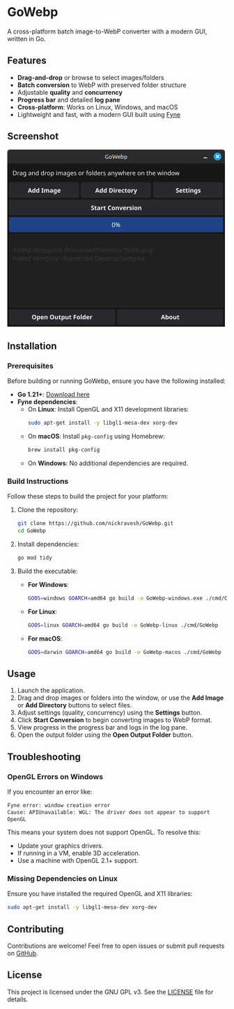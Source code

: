 # GoWebp

A cross-platform batch image-to-WebP converter with a modern GUI, written in Go.

## Features

- **Drag-and-drop** or browse to select images/folders
- **Batch conversion** to WebP with preserved folder structure
- Adjustable **quality** and **concurrency**
- **Progress bar** and detailed **log pane**
- **Cross-platform**: Works on Linux, Windows, and macOS
- Lightweight and fast, with a modern GUI built using [Fyne](https://fyne.io/)

## Screenshot

![GoWebp GUI](assets/GUI.png)

## Installation

### Prerequisites

Before building or running GoWebp, ensure you have the following installed:

- **Go 1.21+**: [Download here](https://golang.org/dl/)
- **Fyne dependencies**:
  - On **Linux**: Install OpenGL and X11 development libraries:
    ```bash
    sudo apt-get install -y libgl1-mesa-dev xorg-dev
    ```
  - On **macOS**: Install `pkg-config` using Homebrew:
    ```bash
    brew install pkg-config
    ```
  - On **Windows**: No additional dependencies are required.

### Build Instructions

Follow these steps to build the project for your platform:

1. Clone the repository:
   ```bash
   git clone https://github.com/nickravesh/GoWebp.git
   cd GoWebp
   ```

2. Install dependencies:
   ```bash
   go mod tidy
   ```

3. Build the executable:

   - **For Windows**:
     ```bash
     GOOS=windows GOARCH=amd64 go build -o GoWebp-windows.exe ./cmd/GoWebp
     ```

   - **For Linux**:
     ```bash
     GOOS=linux GOARCH=amd64 go build -o GoWebp-linux ./cmd/GoWebp
     ```

   - **For macOS**:
     ```bash
     GOOS=darwin GOARCH=amd64 go build -o GoWebp-macos ./cmd/GoWebp
     ```

## Usage

1. Launch the application.
2. Drag and drop images or folders into the window, or use the **Add Image** or **Add Directory** buttons to select files.
3. Adjust settings (quality, concurrency) using the **Settings** button.
4. Click **Start Conversion** to begin converting images to WebP format.
5. View progress in the progress bar and logs in the log pane.
6. Open the output folder using the **Open Output Folder** button.

## Troubleshooting

### OpenGL Errors on Windows
If you encounter an error like:
```
Fyne error: window creation error
Cause: APIUnavailable: WGL: The driver does not appear to support OpenGL
```
This means your system does not support OpenGL. To resolve this:
- Update your graphics drivers.
- If running in a VM, enable 3D acceleration.
- Use a machine with OpenGL 2.1+ support.

### Missing Dependencies on Linux
Ensure you have installed the required OpenGL and X11 libraries:
```bash
sudo apt-get install -y libgl1-mesa-dev xorg-dev
```

## Contributing

Contributions are welcome! Feel free to open issues or submit pull requests on [GitHub](https://github.com/nickravesh/GoWebp).

## License

This project is licensed under the GNU GPL v3. See the [LICENSE](LICENSE) file for details.